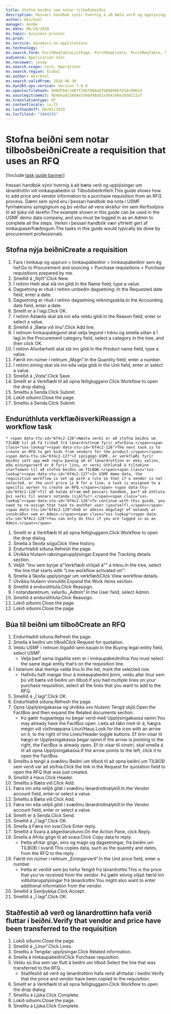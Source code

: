 ```yaml
---
title: Stofna beiðni sem notar tilboðsbeiðni
description: Þessari handbók sýnir hvernig á að bæta verð og upplýsingar um lánardrottin við innkaupabeiðni úr Tilboðsbeiðniferli.
author: mkirknel
manager: AnnBe
ms.date: 08/29/2018
ms.topic: business-process
ms.prod: ''
ms.service: dynamics-ax-applications
ms.technology: ''
ms.search.form: PurchReqTableListPage, PurchReqCreate, PurchReqTable, PurchReqLineRelatedDocuments, EcoResCategorySingleLookup, PurchReqWorkflowDropDialog, WorkflowSubmitDialog, WorkflowStatus, WorkflowWorkItemActionDialog, WorkflowUserListLookup, PurchReqCopyRFQ, SysDataAreaSelectLookup, PurchRFQCaseTable, PurchRFQEditLines, PurchRFQReplyTable, UnitOfMeasureLookup
audience: Application User
ms.reviewer: josaw
ms.search.scope: Core, Operations
ms.search.region: Global
ms.author: mkirknel
ms.search.validFrom: 2016-06-30
ms.dyn365.ops.version: Version 7.0.0
ms.openlocfilehash: 9d80f84c148ff26bf008a97b06098bfd18c9062d
ms.sourcegitcommit: 8b4b6a9226d4e5f66498ab2a5b4160e26dd112af
ms.translationtype: HT
ms.contentlocale: is-IS
ms.lasthandoff: 08/01/2019
ms.locfileid: "1844155"
---
```

# <a name="create-a-requisition-that-uses-an-rfq"></a><span data-ttu-id="6f4c2-103">Stofna beiðni sem notar tilboðsbeiðni</span><span class="sxs-lookup"><span data-stu-id="6f4c2-103">Create a requisition that uses an RFQ</span></span>

[!include [task guide banner](../../includes/task-guide-banner.md)]

<span data-ttu-id="6f4c2-104">Þessari handbók sýnir hvernig á að bæta verð og upplýsingar um lánardrottin við innkaupabeiðni úr Tilboðsbeiðniferli.</span><span class="sxs-lookup"><span data-stu-id="6f4c2-104">This guide shows how to add price and vendor information to a purchase requisition from an RFQ process.</span></span> <span data-ttu-id="6f4c2-105">Dæmi sem sýnd eru í þessari handbók má nota í USMF fyrirtækisins sýnigögnum og þú verður að vera skráður inn sem Kerfisstjóra til að ljúka við skrefin.</span><span class="sxs-lookup"><span data-stu-id="6f4c2-105">The example shown in this guide can be used in the USMF demo data company, and you must be logged in as an Admin to complete all the steps.</span></span> <span data-ttu-id="6f4c2-106">Verkin í þessari handbók væri yfirleitt gert af innkaupasérfræðingum.</span><span class="sxs-lookup"><span data-stu-id="6f4c2-106">The tasks in this guide would typically be done by procurement professionals.</span></span>


## <a name="create-a-requisition"></a><span data-ttu-id="6f4c2-107">Stofna nýja beiðni</span><span class="sxs-lookup"><span data-stu-id="6f4c2-107">Create a requisition</span></span>
1. <span data-ttu-id="6f4c2-108">Fara í Innkaup og uppruni > Innkaupabeiðnir > Innkaupabeiðnir sem ég hef.</span><span class="sxs-lookup"><span data-stu-id="6f4c2-108">Go to Procurement and sourcing > Purchase requisitions > Purchase requisitions prepared by me.</span></span>
2. <span data-ttu-id="6f4c2-109">Smellið á „Nýtt“.</span><span class="sxs-lookup"><span data-stu-id="6f4c2-109">Click New.</span></span>
3. <span data-ttu-id="6f4c2-110">Í reitinn Heiti skal slá inn gildi.</span><span class="sxs-lookup"><span data-stu-id="6f4c2-110">In the Name field, type a value.</span></span>
4. <span data-ttu-id="6f4c2-111">Dagsetning er rituð í reitinn umbeðin dagsetning:.</span><span class="sxs-lookup"><span data-stu-id="6f4c2-111">In the Requested date field, enter a date.</span></span>
5. <span data-ttu-id="6f4c2-112">Dagsetning er rituð í reitinn dagsetning reikningsskila.</span><span class="sxs-lookup"><span data-stu-id="6f4c2-112">In the Accounting date field, enter a date.</span></span>
6. <span data-ttu-id="6f4c2-113">Smellt er á Í lagi.</span><span class="sxs-lookup"><span data-stu-id="6f4c2-113">Click OK.</span></span>
7. <span data-ttu-id="6f4c2-114">Í reitinn Ástæða skal slá inn eða veldu gildi.</span><span class="sxs-lookup"><span data-stu-id="6f4c2-114">In the Reason field, enter or select a value.</span></span>
8. <span data-ttu-id="6f4c2-115">Smellið á „Bæta við línu“.</span><span class="sxs-lookup"><span data-stu-id="6f4c2-115">Click Add line.</span></span>
9. <span data-ttu-id="6f4c2-116">Í reitnum Innkaupategund skal velja tegund í trénu og smella síðan á Í lagi.</span><span class="sxs-lookup"><span data-stu-id="6f4c2-116">In the Procurement category field, select a category in the tree, and then click OK.</span></span>
10. <span data-ttu-id="6f4c2-117">Í reitinn Afurðarheiti skal slá inn gildi.</span><span class="sxs-lookup"><span data-stu-id="6f4c2-117">In the Product name field, type a value.</span></span>
11. <span data-ttu-id="6f4c2-118">Færið inn númer í reitnum „Magn“.</span><span class="sxs-lookup"><span data-stu-id="6f4c2-118">In the Quantity field, enter a number.</span></span>
12. <span data-ttu-id="6f4c2-119">Í reitinn eining skal slá inn eða velja gildi.</span><span class="sxs-lookup"><span data-stu-id="6f4c2-119">In the Unit field, enter or select a value.</span></span>
13. <span data-ttu-id="6f4c2-120">Smellið á „Vista“.</span><span class="sxs-lookup"><span data-stu-id="6f4c2-120">Click Save.</span></span>
14. <span data-ttu-id="6f4c2-121">Smellt er á Verkflæði til að opna felligluggann.</span><span class="sxs-lookup"><span data-stu-id="6f4c2-121">Click Workflow to open the drop dialog.</span></span>
15. <span data-ttu-id="6f4c2-122">Smelltu á Senda.</span><span class="sxs-lookup"><span data-stu-id="6f4c2-122">Click Submit.</span></span>
16. <span data-ttu-id="6f4c2-123">Lokið síðunni.</span><span class="sxs-lookup"><span data-stu-id="6f4c2-123">Close the page.</span></span>
17. <span data-ttu-id="6f4c2-124">Smelltu á Senda.</span><span class="sxs-lookup"><span data-stu-id="6f4c2-124">Click Submit.</span></span>

## <a name="reassign-a-workflow-task"></a><span data-ttu-id="6f4c2-125">Endurúthluta verkflæðisverki</span><span class="sxs-lookup"><span data-stu-id="6f4c2-125">Reassign a workflow task</span></span>
    * <span data-ttu-id="6f4c2-126">Næsta verki er að stofna beiðni um TILBOÐ til að fá tilboð frá lánardrottnum fyrir afurðina.</span><span class="sxs-lookup"><span data-stu-id="6f4c2-126">The next task is to create an RFQ to get bids from vendors for the product.</span></span> <span data-ttu-id="6f4c2-127">Í sýnigögn USMF, er verkflæði fyrir beiðni sett upp með reglu þannig að ef lánardrottinn er ekki valinn, eða einingarverð er 0 fyrir línu, er verki úthlutað á tiltekinn starfsmann til að stofna beiðni um TILBOÐ.</span><span class="sxs-lookup"><span data-stu-id="6f4c2-127">In USMF demo data, the requisition workflow is set up with a rule so that if a vendor is not selected, or the unit price is 0 for a line, a task is assigned to a specific worker to create an RFQ.</span></span> <span data-ttu-id="6f4c2-128">Til að halda áfram með þessari handbók, þarf að úthluta því verki til annars notanda (sjálfur).</span><span class="sxs-lookup"><span data-stu-id="6f4c2-128">To continue with this guide, you need to re-assign that task to another user (yourself).</span></span> <span data-ttu-id="6f4c2-129">Það er aðeins mögulegt ef notandi er innskráður sem er Admin.</span><span class="sxs-lookup"><span data-stu-id="6f4c2-129">You can only do this if you are logged in as an Admin.</span></span>  
1. <span data-ttu-id="6f4c2-130">Smellt er á Verkflæði til að opna felligluggann.</span><span class="sxs-lookup"><span data-stu-id="6f4c2-130">Click Workflow to open the drop dialog.</span></span>
2. <span data-ttu-id="6f4c2-131">Smella á Skoða sögu</span><span class="sxs-lookup"><span data-stu-id="6f4c2-131">Click View history.</span></span>
3. <span data-ttu-id="6f4c2-132">Endurhlaðið síðuna.</span><span class="sxs-lookup"><span data-stu-id="6f4c2-132">Refresh the page.</span></span>
4. <span data-ttu-id="6f4c2-133">Útvíkka hlutann rakningarupplýsingar.</span><span class="sxs-lookup"><span data-stu-id="6f4c2-133">Expand the Tracking details section.</span></span>
5. <span data-ttu-id="6f4c2-134">Veljið "línu sem byrjar á"Verkflæði virkjað á"" á trénu.</span><span class="sxs-lookup"><span data-stu-id="6f4c2-134">In the tree, select 'the line that starts with “Line workflow activated on”'.</span></span>
6. <span data-ttu-id="6f4c2-135">Smella á Skoða upplýsingar um verkflæði</span><span class="sxs-lookup"><span data-stu-id="6f4c2-135">Click View workflow details.</span></span>
7. <span data-ttu-id="6f4c2-136">Útvíkka hlutann vinnuliðir.</span><span class="sxs-lookup"><span data-stu-id="6f4c2-136">Expand the Work items section.</span></span>
8. <span data-ttu-id="6f4c2-137">Smellið á endurúthluta.</span><span class="sxs-lookup"><span data-stu-id="6f4c2-137">Click Reassign.</span></span>
9. <span data-ttu-id="6f4c2-138">Í notandareitnum, velurðu „Admin“.</span><span class="sxs-lookup"><span data-stu-id="6f4c2-138">In the User field, select Admin.</span></span>
10. <span data-ttu-id="6f4c2-139">Smellið á endurúthluta.</span><span class="sxs-lookup"><span data-stu-id="6f4c2-139">Click Reassign.</span></span>
11. <span data-ttu-id="6f4c2-140">Lokið síðunni.</span><span class="sxs-lookup"><span data-stu-id="6f4c2-140">Close the page.</span></span>
12. <span data-ttu-id="6f4c2-141">Lokið síðunni.</span><span class="sxs-lookup"><span data-stu-id="6f4c2-141">Close the page.</span></span>

## <a name="create-an-rfq"></a><span data-ttu-id="6f4c2-142">Búa til beiðni um tilboð</span><span class="sxs-lookup"><span data-stu-id="6f4c2-142">Create an RFQ</span></span>
1. <span data-ttu-id="6f4c2-143">Endurhlaðið síðuna.</span><span class="sxs-lookup"><span data-stu-id="6f4c2-143">Refresh the page.</span></span>
2. <span data-ttu-id="6f4c2-144">Smella á beiðni um tilboð</span><span class="sxs-lookup"><span data-stu-id="6f4c2-144">Click Request for quotation.</span></span>
3. <span data-ttu-id="6f4c2-145">Veldu USMF í reitnum lögaðili sem kaupir.</span><span class="sxs-lookup"><span data-stu-id="6f4c2-145">In the Buying legal entity field, select USMF.</span></span>
    * <span data-ttu-id="6f4c2-146">Velja þarf sama lögaðila sem er í innkaupabeiðnilína.</span><span class="sxs-lookup"><span data-stu-id="6f4c2-146">You must select the same legal entity that’s on the requisition line.</span></span>  
4. <span data-ttu-id="6f4c2-147">Í listanum skal merkja valda línu.</span><span class="sxs-lookup"><span data-stu-id="6f4c2-147">In the list, mark the selected row.</span></span>
    * <span data-ttu-id="6f4c2-148">Hafirðu haft margar línur á innkaupabeiðni þinni, veldu allar línur sem þú vilt bæta við beiðni um tilboð.</span><span class="sxs-lookup"><span data-stu-id="6f4c2-148">If you had multiple lines on your purchase requisition, select all the lines that you want to add to the RFQ.</span></span>  
5. <span data-ttu-id="6f4c2-149">Smellið á „Í lagi“.</span><span class="sxs-lookup"><span data-stu-id="6f4c2-149">Click OK.</span></span>
6. <span data-ttu-id="6f4c2-150">Endurhlaðið síðuna.</span><span class="sxs-lookup"><span data-stu-id="6f4c2-150">Refresh the page.</span></span>
7. <span data-ttu-id="6f4c2-151">Opna Upplýsingakassa og útvíkka svo hlutann Tengd skjöl.</span><span class="sxs-lookup"><span data-stu-id="6f4c2-151">Open the FactBox and then expand the Related documents section.</span></span>
    * <span data-ttu-id="6f4c2-152">Þú gætir hugsanlega nú þegar verið með Upplýsingakassa opinn.</span><span class="sxs-lookup"><span data-stu-id="6f4c2-152">You may already have the FactBox open.</span></span> <span data-ttu-id="6f4c2-153">Leita að tákn með ör á, hægra megin við víxlhnappana Línur/Haus.</span><span class="sxs-lookup"><span data-stu-id="6f4c2-153">Look for the icon with an arrow on it, to the right of the Lines/Header toggle buttons.</span></span> <span data-ttu-id="6f4c2-154">Ef örin vísar til hægri er Upplýsingakassa þegar opinn.</span><span class="sxs-lookup"><span data-stu-id="6f4c2-154">If the arrow is pointing to the right, the FactBox is already open.</span></span> <span data-ttu-id="6f4c2-155">Ef ör vísar til vinstri, skal smella á til að opna Upplýsingakassa.</span><span class="sxs-lookup"><span data-stu-id="6f4c2-155">If the arrow points to the left, click it to open the FactBox.</span></span>  
8. <span data-ttu-id="6f4c2-156">Smelltu á tengil á svæðinu Beiðni um tilboð til að opna beiðni um TILBOÐ sem verið var að stofna.</span><span class="sxs-lookup"><span data-stu-id="6f4c2-156">Click the link in the Request for quotation field to open the RFQ that was just created.</span></span>
9. <span data-ttu-id="6f4c2-157">Smellið á Haus.</span><span class="sxs-lookup"><span data-stu-id="6f4c2-157">Click Header.</span></span>
10. <span data-ttu-id="6f4c2-158">Smelltu á Bæta við.</span><span class="sxs-lookup"><span data-stu-id="6f4c2-158">Click Add.</span></span>
11. <span data-ttu-id="6f4c2-159">Færa inn eða veljið gildi í svæðinu lánardrottnalykill.</span><span class="sxs-lookup"><span data-stu-id="6f4c2-159">In the Vendor account field, enter or select a value.</span></span>
12. <span data-ttu-id="6f4c2-160">Smelltu á Bæta við.</span><span class="sxs-lookup"><span data-stu-id="6f4c2-160">Click Add.</span></span>
13. <span data-ttu-id="6f4c2-161">Færa inn eða veljið gildi í svæðinu lánardrottnalykill.</span><span class="sxs-lookup"><span data-stu-id="6f4c2-161">In the Vendor account field, enter or select a value.</span></span>
14. <span data-ttu-id="6f4c2-162">Smellt er á Senda.</span><span class="sxs-lookup"><span data-stu-id="6f4c2-162">Click Send.</span></span>
15. <span data-ttu-id="6f4c2-163">Smellið á „Í lagi“.</span><span class="sxs-lookup"><span data-stu-id="6f4c2-163">Click OK.</span></span>
16. <span data-ttu-id="6f4c2-164">Smella á Færa inn svar</span><span class="sxs-lookup"><span data-stu-id="6f4c2-164">Click Enter reply.</span></span>
17. <span data-ttu-id="6f4c2-165">Smellið á Svara á aðgerðarúðunni.</span><span class="sxs-lookup"><span data-stu-id="6f4c2-165">On the Action Pane, click Reply.</span></span>
18. <span data-ttu-id="6f4c2-166">Smella á Afrita gögn til að svara.</span><span class="sxs-lookup"><span data-stu-id="6f4c2-166">Click Copy data to reply.</span></span>
    * <span data-ttu-id="6f4c2-167">Þetta afritar gögn, eins og magn og dagsetningar, frá beiðni um TILBOÐ í svarið.</span><span class="sxs-lookup"><span data-stu-id="6f4c2-167">This copies data, such as the quantity and dates, from the RFQ to the reply .</span></span>  
19. <span data-ttu-id="6f4c2-168">Færið inn númer í reitnum „Einingarverð“.</span><span class="sxs-lookup"><span data-stu-id="6f4c2-168">In the Unit price field, enter a number.</span></span>
    * <span data-ttu-id="6f4c2-169">Þetta er verðið sem þú hefur fengið frá lánardrottni.</span><span class="sxs-lookup"><span data-stu-id="6f4c2-169">This is the price that you’ve received from the vendor.</span></span> <span data-ttu-id="6f4c2-170">Þú gætir einnig viljað færið inn viðbótarupplýsingar frá lánardrottni.</span><span class="sxs-lookup"><span data-stu-id="6f4c2-170">You might also want to enter additional information from the vendor.</span></span>  
20. <span data-ttu-id="6f4c2-171">Smellið á Samþykkja.</span><span class="sxs-lookup"><span data-stu-id="6f4c2-171">Click Accept.</span></span>
21. <span data-ttu-id="6f4c2-172">Smellið á „Í lagi“.</span><span class="sxs-lookup"><span data-stu-id="6f4c2-172">Click OK.</span></span>

## <a name="verify-that-vendor-and-price-have-been-transferred-to-the-requisition"></a><span data-ttu-id="6f4c2-173">Staðfestið að verð og lánardrottinn hafa verið fluttar í beiðni.</span><span class="sxs-lookup"><span data-stu-id="6f4c2-173">Verify that vendor and price have been transferred to the requisition</span></span>
1. <span data-ttu-id="6f4c2-174">Lokið síðunni.</span><span class="sxs-lookup"><span data-stu-id="6f4c2-174">Close the page.</span></span>
2. <span data-ttu-id="6f4c2-175">Smellið á „Línur“.</span><span class="sxs-lookup"><span data-stu-id="6f4c2-175">Click Lines.</span></span>
3. <span data-ttu-id="6f4c2-176">Smelltu á Tengdar upplýsingar.</span><span class="sxs-lookup"><span data-stu-id="6f4c2-176">Click Related information.</span></span>
4. <span data-ttu-id="6f4c2-177">Smella á innkaupabeiðni</span><span class="sxs-lookup"><span data-stu-id="6f4c2-177">Click Purchase requisition.</span></span>
5. <span data-ttu-id="6f4c2-178">Veldu sú lína sem var flutt á beiðni um tilboð.</span><span class="sxs-lookup"><span data-stu-id="6f4c2-178">Select the line that was transferred to the RFQ.</span></span>
    * <span data-ttu-id="6f4c2-179">Staðfestið að verð og lánardrottinn hafa verið afritaðar í beiðni.</span><span class="sxs-lookup"><span data-stu-id="6f4c2-179">Verify that the price and vendor have been copied to the requisition.</span></span>  
6. <span data-ttu-id="6f4c2-180">Smellt er á Verkflæði til að opna felligluggann.</span><span class="sxs-lookup"><span data-stu-id="6f4c2-180">Click Workflow to open the drop dialog.</span></span>
7. <span data-ttu-id="6f4c2-181">Smelltu á Ljúka.</span><span class="sxs-lookup"><span data-stu-id="6f4c2-181">Click Complete.</span></span>
8. <span data-ttu-id="6f4c2-182">Lokið síðunni.</span><span class="sxs-lookup"><span data-stu-id="6f4c2-182">Close the page.</span></span>
9. <span data-ttu-id="6f4c2-183">Smelltu á Ljúka.</span><span class="sxs-lookup"><span data-stu-id="6f4c2-183">Click Complete.</span></span>

